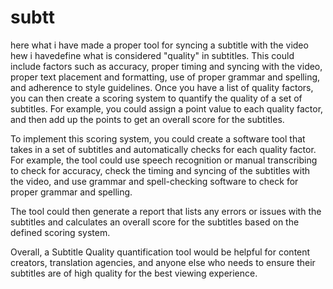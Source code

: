 # subtt
here what i have made a proper tool for syncing a subtitle with the video hew i havedefine what is considered "quality" in subtitles. This could include factors such as accuracy, proper timing and syncing with the video, proper text placement and formatting, use of proper grammar and spelling, and adherence to style guidelines.
Once you have a list of quality factors, you can then create a scoring system to quantify the quality of a set of subtitles. For example, you could assign a point value to each quality factor, and then add up the points to get an overall score for the subtitles.

To implement this scoring system, you could create a software tool that takes in a set of subtitles and automatically checks for each quality factor. For example, the tool could use speech recognition or manual transcribing to check for accuracy, check the timing and syncing of the subtitles with the video, and use grammar and spell-checking software to check for proper grammar and spelling.

The tool could then generate a report that lists any errors or issues with the subtitles and calculates an overall score for the subtitles based on the defined scoring system.

Overall, a Subtitle Quality quantification tool would be helpful for content creators, translation agencies, and anyone else who needs to ensure their subtitles are of high quality for the best viewing experience.
